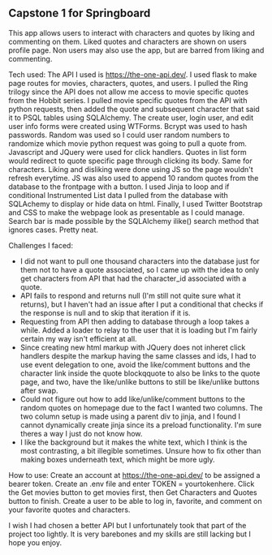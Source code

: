 Capstone 1 for Springboard
---------------------------------------

This app allows users to interact with characters and quotes by liking and commenting on them. Liked quotes and characters are shown on users profile page. Non users may also use the app, but are barred from liking and commenting.

Tech used:
The API I used is https://the-one-api.dev/. 
I used flask to make page routes for movies, characters, quotes, and users.
I pulled the Ring trilogy since the API does not allow me access to movie specific quotes from the Hobbit series. 
I pulled movie specific quotes from the API with python requests, then added the quote and subsequent character that said it to PSQL tables using SQLAlchemy. 
The create user, login user, and edit user info forms were created using WTForms. Bcrypt was used to hash passwords. 
Random was used so I could user random numbers to randomize which movie python request was going to pull a quote from.
Javascript and JQuery were used for click handlers. Quotes in list form would redirect to quote specific page through clicking its body. Same for characters. Liking and disliking were done using JS so the page wouldn't refresh everytime. JS was also used to append 10 random quotes from the database to the frontpage with a button.
I used Jinja to loop and if conditional Instrumented List data I pulled from the database with SQLAchemy to display or hide data on html.
Finally, I used Twitter Bootstrap and CSS to make the webpage look as presentable as I could manage.
Search bar is made possible by the SQLAlchemy ilike() search method that ignores cases. Pretty neat.

Challenges I faced:
- I did not want to pull one thousand characters into the database just for them not to have a quote associated, so I came up with the idea to only get characters from API that had the character_id associated with a quote.
- API fails to respond and returns null (I'm still not quite sure what it returns), but I haven't had an issue after I put a conditional that checks if the response is null and to skip that iteration if it is.
- Requesting from API then adding to database through a loop takes a while. Added a loader to relay to the user that it is loading but I'm fairly certain my way isn't efficient at all.
- Since creating new html markup with JQuery does not inheret click handlers despite the markup having the same classes and ids, I had to use event delegation to one, avoid the like/comment buttons and the character link inside the quote blockqquote to also be links to the quote page, and two, have the like/unlike buttons to still be like/unlike buttons after swap. 
- Could not figure out how to add like/unlike/comment buttons to the random quotes on homepage due to the fact I wanted two columns. The two column setup is made using a parent div to jinja, and I found I cannot dynamically create jinja since its a preload functionality. I'm sure theres a way I just do not know how.
- I like the background but it makes the white text, which I think is the most contrasting, a bit illegible sometimes. Unsure how to fix other than making boxes underneath text, which might be more ugly.

How to use:
Create an account at https://the-one-api.dev/ to be assigned a bearer token. Create an .env file and enter TOKEN = yourtokenhere. Click the Get movies button to get movies first, then Get Characters and Quotes button to finish. Create a user to be able to log in, favorite, and comment on your favorite quotes and characters.

I wish I had chosen a better API but I unfortunately took that part of the project too lightly. It is very barebones and my skills are still lacking but I hope you enjoy.